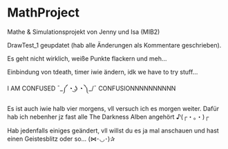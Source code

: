 # MathProject

Mathe &amp; Simulationsprojekt von Jenny und Isa (MIB2)

DrawTest_1 geupdatet (hab alle Änderungen als Kommentare geschrieben).

Es geht nicht wirklich, weiße Punkte flackern und meh...

Einbindung von tdeath, timer iwie ändern, idk we have to try stuff...

I AM CONFUSED
¯\_༼ ◔ ͜ʖ ◔ ༽_/¯
CONFUSIONNNNNNNNNN

Es ist auch iwie halb vier morgens, vll versuch ich es morgen weiter. Dafür hab ich nebenher jz fast alle The Darkness Alben angehört ♪(┌・。・)┌

Hab jedenfalls einiges geändert, vll willst du es ja mal anschauen und hast einen Geistesblitz oder so... 
(⋈･◡･)✰
